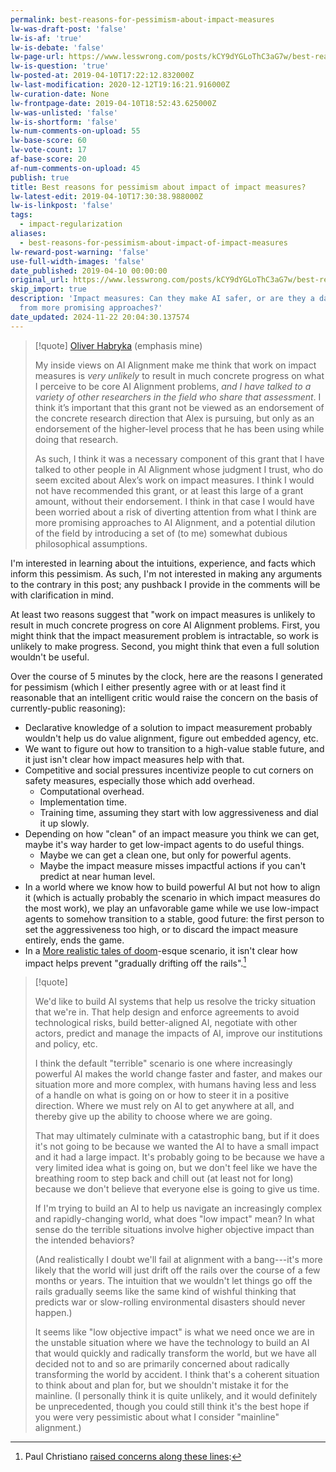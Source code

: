 ```yaml
---
permalink: best-reasons-for-pessimism-about-impact-measures
lw-was-draft-post: 'false'
lw-is-af: 'true'
lw-is-debate: 'false'
lw-page-url: https://www.lesswrong.com/posts/kCY9dYGLoThC3aG7w/best-reasons-for-pessimism-about-impact-of-impact-measures
lw-is-question: 'true'
lw-posted-at: 2019-04-10T17:22:12.832000Z
lw-last-modification: 2020-12-12T19:16:21.916000Z
lw-curation-date: None
lw-frontpage-date: 2019-04-10T18:52:43.625000Z
lw-was-unlisted: 'false'
lw-is-shortform: 'false'
lw-num-comments-on-upload: 55
lw-base-score: 60
lw-vote-count: 17
af-base-score: 20
af-num-comments-on-upload: 45
publish: true
title: Best reasons for pessimism about impact of impact measures?
lw-latest-edit: 2019-04-10T17:30:38.988000Z
lw-is-linkpost: 'false'
tags:
  - impact-regularization
aliases:
  - best-reasons-for-pessimism-about-impact-of-impact-measures
lw-reward-post-warning: 'false'
use-full-width-images: 'false'
date_published: 2019-04-10 00:00:00
original_url: https://www.lesswrong.com/posts/kCY9dYGLoThC3aG7w/best-reasons-for-pessimism-about-impact-of-impact-measures
skip_import: true
description: 'Impact measures: Can they make AI safer, or are they a dangerous distraction
  from more promising approaches?'
date_updated: 2024-11-22 20:04:30.137574
---
```






<!-- vale off -->
> [!quote] [Oliver Habryka](https://www.lesswrong.com/posts/t3t9osBsmwkajWz5Y/long-term-future-fund-april-2019-grant-decisions) (emphasis mine)
>
> My inside views on AI Alignment make me think that work on impact measures is _very unlikely_ to result in much concrete progress on what I perceive to be core AI Alignment problems, _and I have talked to a variety of other researchers in the field who share that assessment_. I think it’s important that this grant not be viewed as an endorsement of the concrete research direction that Alex is pursuing, but only as an endorsement of the higher-level process that he has been using while doing that research.  
>
> As such, I think it was a necessary component of this grant that I have talked to other people in AI Alignment whose judgment I trust, who do seem excited about Alex’s work on impact measures. I think I would not have recommended this grant, or at least this large of a grant amount, without their endorsement. I think in that case I would have been worried about a risk of diverting attention from what I think are more promising approaches to AI Alignment, and a potential dilution of the field by introducing a set of (to me) somewhat dubious philosophical assumptions.
<!-- vale on -->

I'm interested in learning about the intuitions, experience, and facts which inform this pessimism. As such, I'm not interested in making any arguments to the contrary in this post; any pushback I provide in the comments will be with clarification in mind.

At least two reasons suggest that "work on impact measures is unlikely to result in much concrete progress on core AI Alignment problems. First, you might think that the impact measurement problem is intractable, so work is unlikely to make progress. Second, you might think that even a full solution wouldn't be useful.  
  
Over the course of 5 minutes by the clock, here are the reasons I generated for pessimism (which I either presently agree with or at least find it reasonable that an intelligent critic would raise the concern on the basis of currently-public reasoning):

- Declarative knowledge of a solution to impact measurement probably wouldn't help us do value alignment, figure out embedded agency, etc.
- We want to figure out how to transition to a high-value stable future, and it just isn't clear how impact measures help with that.
- Competitive and social pressures incentivize people to cut corners on safety measures, especially those which add overhead.
  - Computational overhead.
  - Implementation time.
  - Training time, assuming they start with low aggressiveness and dial it up slowly.
- Depending on how "clean" of an impact measure you think we can get, maybe it's way harder to get low-impact agents to do useful things.
  - Maybe we can get a clean one, but only for powerful agents.
  - Maybe the impact measure misses impactful actions if you can't predict at near human level.
- In a world where we know how to build powerful AI but not how to align it (which is actually probably the scenario in which impact measures do the most work), we play an unfavorable game while we use low-impact agents to somehow transition to a stable, good future: the first person to set the aggressiveness too high, or to discard the impact measure entirely, ends the game.
- In a [More realistic tales of doom](https://www.lesswrong.com/posts/HBxe6wdjxK239zajf/more-realistic-tales-of-doom)-esque scenario, it isn't clear how impact helps prevent "gradually drifting off the rails".[^1]

[^1]: Paul Christiano [raised concerns along these lines](https://www.lesswrong.com/posts/c2oM7qytRByv6ZFtz/impact-measure-desiderata?commentId=Lc2M2jwugKTdynM8A):
  
  <!-- vale off -->
  > [!quote]
  >
  > We'd like to build AI systems that help us resolve the tricky situation that we're in. That help design and enforce agreements to avoid technological risks, build better-aligned AI, negotiate with other actors, predict and manage the impacts of AI, improve our institutions and policy, etc.  
  >
  > I think the default "terrible" scenario is one where increasingly powerful AI makes the world change faster and faster, and makes our situation more and more complex, with humans having less and less of a handle on what is going on or how to steer it in a positive direction. Where we must rely on AI to get anywhere at all, and thereby give up the ability to choose where we are going.  
  >
  > That may ultimately culminate with a catastrophic bang, but if it does it's not going to be because we wanted the AI to have a small impact and it had a large impact. It's probably going to be because we have a very limited idea what is going on, but we don't feel like we have the breathing room to step back and chill out (at least not for long) because we don't believe that everyone else is going to give us time.  
  >
  > If I'm trying to build an AI to help us navigate an increasingly complex and rapidly-changing world, what does "low impact" mean? In what sense do the terrible situations involve higher objective impact than the intended behaviors?  
  >
  > (And realistically I doubt we'll fail at alignment with a bang---it's more likely that the world will just drift off the rails over the course of a few months or years. The intuition that we wouldn't let things go off the rails gradually seems like the same kind of wishful thinking that predicts war or slow-rolling environmental disasters should never happen.)  
  >
  > It seems like "low objective impact" is what we need once we are in the unstable situation where we have the technology to build an AI that would quickly and radically transform the world, but we have all decided not to and so are primarily concerned about radically transforming the world by accident. I think that's a coherent situation to think about and plan for, but we shouldn't mistake it for the mainline. (I personally think it is quite unlikely, and it would definitely be unprecedented, though you could still think it's the best hope if you were very pessimistic about what I consider "mainline" alignment.)
